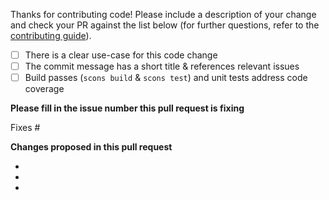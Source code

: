 Thanks for contributing code! Please include a description of your change and
check your PR against the list below (for further questions, refer to the
[contributing guide](https://github.com/Cantera/cantera/blob/master/CONTRIBUTING.md)).

- [ ] There is a clear use-case for this code change
- [ ] The commit message has a short title & references relevant issues
- [ ] Build passes (`scons build` & `scons test`) and unit tests address code coverage

**Please fill in the issue number this pull request is fixing**

Fixes #

**Changes proposed in this pull request**

-
-
-
